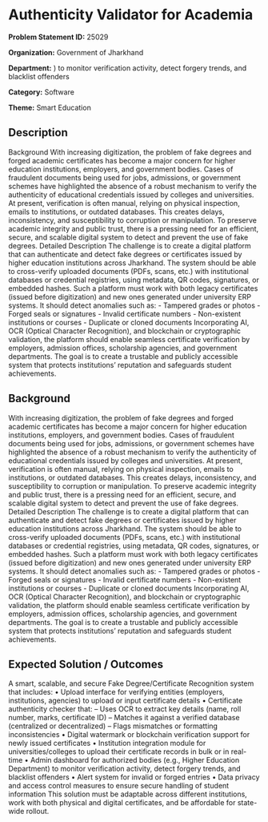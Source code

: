 # Authenticity Validator for Academia

**Problem Statement ID:** 25029

**Organization:** Government of Jharkhand

**Department:** ) to monitor verification activity, detect forgery trends, and blacklist offenders

**Category:** Software

**Theme:** Smart Education

## Description

Background With increasing digitization, the problem of fake degrees and forged academic certificates has become a major concern for higher education institutions, employers, and government bodies. Cases of fraudulent documents being used for jobs, admissions, or government schemes have highlighted the absence of a robust mechanism to verify the authenticity of educational credentials issued by colleges and universities. At present, verification is often manual, relying on physical inspection, emails to institutions, or outdated databases. This creates delays, inconsistency, and susceptibility to corruption or manipulation. To preserve academic integrity and public trust, there is a pressing need for an efficient, secure, and scalable digital system to detect and prevent the use of fake degrees. Detailed Description The challenge is to create a digital platform that can authenticate and detect fake degrees or certificates issued by higher education institutions across Jharkhand. The system should be able to cross-verify uploaded documents (PDFs, scans, etc.) with institutional databases or credential registries, using metadata, QR codes, signatures, or embedded hashes. Such a platform must work with both legacy certificates (issued before digitization) and new ones generated under university ERP systems. It should detect anomalies such as: - Tampered grades or photos - Forged seals or signatures - Invalid certificate numbers - Non-existent institutions or courses - Duplicate or cloned documents Incorporating AI, OCR (Optical Character Recognition), and blockchain or cryptographic validation, the platform should enable seamless certificate verification by employers, admission offices, scholarship agencies, and government departments. The goal is to create a trustable and publicly accessible system that protects institutions’ reputation and safeguards student achievements.

## Background

With increasing digitization, the problem of fake degrees and forged academic certificates has become a major concern for higher education institutions, employers, and government bodies. Cases of fraudulent documents being used for jobs, admissions, or government schemes have highlighted the absence of a robust mechanism to verify the authenticity of educational credentials issued by colleges and universities. At present, verification is often manual, relying on physical inspection, emails to institutions, or outdated databases. This creates delays, inconsistency, and susceptibility to corruption or manipulation. To preserve academic integrity and public trust, there is a pressing need for an efficient, secure, and scalable digital system to detect and prevent the use of fake degrees. Detailed Description The challenge is to create a digital platform that can authenticate and detect fake degrees or certificates issued by higher education institutions across Jharkhand. The system should be able to cross-verify uploaded documents (PDFs, scans, etc.) with institutional databases or credential registries, using metadata, QR codes, signatures, or embedded hashes. Such a platform must work with both legacy certificates (issued before digitization) and new ones generated under university ERP systems. It should detect anomalies such as: - Tampered grades or photos - Forged seals or signatures - Invalid certificate numbers - Non-existent institutions or courses - Duplicate or cloned documents Incorporating AI, OCR (Optical Character Recognition), and blockchain or cryptographic validation, the platform should enable seamless certificate verification by employers, admission offices, scholarship agencies, and government departments. The goal is to create a trustable and publicly accessible system that protects institutions’ reputation and safeguards student achievements.

## Expected Solution / Outcomes

A smart, scalable, and secure Fake Degree/Certificate Recognition system that includes: • Upload interface for verifying entities (employers, institutions, agencies) to upload or input certificate details • Certificate authenticity checker that: – Uses OCR to extract key details (name, roll number, marks, certificate ID) – Matches it against a verified database (centralized or decentralized) – Flags mismatches or formatting inconsistencies • Digital watermark or blockchain verification support for newly issued certificates • Institution integration module for universities/colleges to upload their certificate records in bulk or in real-time • Admin dashboard for authorized bodies (e.g., Higher Education Department) to monitor verification activity, detect forgery trends, and blacklist offenders • Alert system for invalid or forged entries • Data privacy and access control measures to ensure secure handling of student information This solution must be adaptable across different institutions, work with both physical and digital certificates, and be affordable for state-wide rollout.

